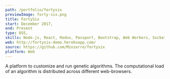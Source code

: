 ```yaml
---
path: /portfolio/fortysix
previewImage: forty-six.png
title: FortySix
start: December 2017,
end: Present
type: OSS,
skills: Node.js, React, Redux, Passport, Bootstrap, Web Workers, Socket.io, Distributing Computing
web: http://fortysix-demo.herokuapp.com/
source: https://github.com/Minierre/fortysix
platform: Web
---
```


A platform to customize and run genetic algorithms. The computational load of an algorithm is distributed across different web-browsers.
